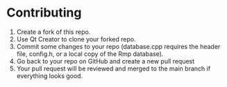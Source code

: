 <h1><b>Contributing</b></h1>
<ol>
<li>Create a fork of this repo.</li>
<li>Use Qt Creator to clone your forked repo.</li>
<li>Commit some changes to your repo (database.cpp requires the header file, config.h, or a local copy of the Rmp database).</li>
<li>Go back to your repo on GitHub and create a new pull request</li>
<li>Your pull request will be reviewed and merged to the main branch if everything looks good.</li>
</ol>
